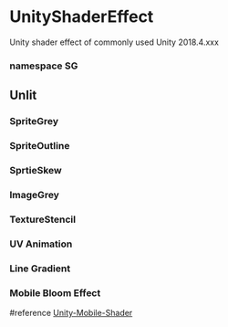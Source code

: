 # UnityShaderEffect
Unity shader effect of commonly used
Unity 2018.4.xxx

### namespace SG

## Unlit

### SpriteGrey

### SpriteOutline

### SprtieSkew

### ImageGrey

### TextureStencil

### UV Animation

### Line Gradient

### Mobile Bloom Effect





#reference
[Unity-Mobile-Shader](https://github.com/QianMo/Unity-Mobile-Shader)




